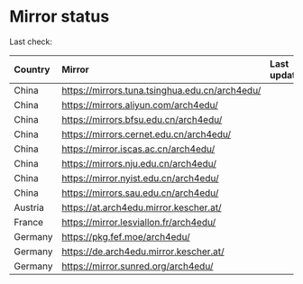 <script src="./time.js"></script>
# Mirror status
Last check: <script type="text/javascript">localize(1728127088.0393307);</script>

|Country|Mirror|Last update|
|:------|:-----|:----------|
|China|https://mirrors.tuna.tsinghua.edu.cn/arch4edu/|<script type="text/javascript">localize(1728067386);</script>|
|China|https://mirrors.aliyun.com/arch4edu/|<script type="text/javascript">localize(1728067386);</script>|
|China|https://mirrors.bfsu.edu.cn/arch4edu/|<script type="text/javascript">localize(1728110521);</script>|
|China|https://mirrors.cernet.edu.cn/arch4edu/|<script type="text/javascript">localize(1728110521);</script>|
|China|https://mirror.iscas.ac.cn/arch4edu/|<script type="text/javascript">localize(1728067386);</script>|
|China|https://mirrors.nju.edu.cn/arch4edu/|<script type="text/javascript">localize(1728067386);</script>|
|China|https://mirror.nyist.edu.cn/arch4edu/|<script type="text/javascript">localize(1728067386);</script>|
|China|https://mirrors.sau.edu.cn/arch4edu/|<script type="text/javascript">localize(1728067386);</script>|
|Austria|https://at.arch4edu.mirror.kescher.at/|<script type="text/javascript">localize(1728110521);</script>|
|France|https://mirror.lesviallon.fr/arch4edu/|<script type="text/javascript">localize(1728067386);</script>|
|Germany|https://pkg.fef.moe/arch4edu/|<script type="text/javascript">localize(1728110521);</script>|
|Germany|https://de.arch4edu.mirror.kescher.at/|<script type="text/javascript">localize(1728110521);</script>|
|Germany|https://mirror.sunred.org/arch4edu/|<script type="text/javascript">localize(1728110521);</script>|

<script src="./tablefilter/tablefilter.js"></script>
<script src="./table.js"></script>